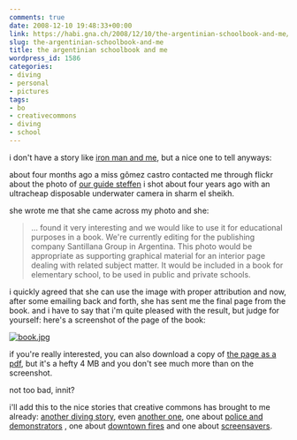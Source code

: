```yaml
---
comments: true
date: 2008-12-10 19:48:33+00:00
link: https://habi.gna.ch/2008/12/10/the-argentinian-schoolbook-and-me/
slug: the-argentinian-schoolbook-and-me
title: the argentinian schoolbook and me
wordpress_id: 1586
categories:
- diving
- personal
- pictures
tags:
- bo
- creativecommons
- diving
- school
---
```


i don't have a story like [iron man and me](http://adactio.com/journal/1530/), but a nice one to tell anyways:

about four months ago a miss gômez castro contacted me through flickr about the photo of [our guide steffen](https://flickr.com/photos/habi/2549946/) i shot about four years ago with an ultracheap disposable underwater camera in sharm el sheikh.

she wrote me that she came across my photo and she:


> ... found it very interesting and we would like to use it for educational purposes in a book.
> We're currently editing for the publishing company Santillana Group in Argentina.
> This photo would be appropriate as supporting graphical material for an interior page dealing with related subject matter.
> It would be included in a book for elementary school, to be used in public and private schools.

i quickly agreed that she can use the image with proper attribution and now, after some emailing back and forth, she has sent me the final page from the book.
and i have to say that i'm quite pleased with the result, but judge for yourself: here's a screenshot of the page of the book:

[![book.jpg](https://habi.gna.ch/wp-content/uploads/2008/12/book2.jpg)](https://habi.gna.ch/wp-content/uploads/2008/12/book1.jpg)

if you're really interested, you can also download a copy of [the page as a pdf](https://habi.gna.ch/wp-content/uploads/2008/12/book.pdf), but it's a hefty 4 MB and you don't see much more than on the screenshot.

not too bad, innit?

i'll add this to the nice stories that creative commons has brought to me already: [another diving story](https://habi.gna.ch/2004/09/09/how-nice/), even [another one](http://goseasia.about.com/od/travelplanning/ss/8seasiasights_3.htm), one about [police and demonstrators](https://habi.gna.ch/2006/04/03/nowpubliccom-uses-my-photos-with-my-permission/) , one about [downtown fires](https://habi.gna.ch/2006/03/07/creative-commons-in-full-effect/) and one about [screensavers](https://habi.gna.ch/2007/02/08/nokia/).
